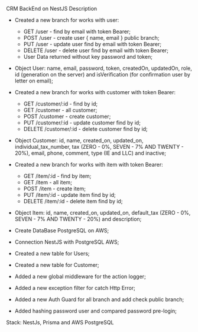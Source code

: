 CRM BackEnd on NestJS Description

- Created a new branch for works with user:
  - GET /user - find by email with token Bearer;
  - POST /user - create user { name, email } public branch;
  - PUT /user - update user find by email with token Bearer;
  - DELETE /user - delete user find by email with token Bearer;
  - User Data returned without key password and token;
- Object User: name, email, password, token, createdOn, updatedOn, role, id (generation on the server) and isVerification (for confirmation user by letter on email);

- Created a new branch for works with customer with token Bearer:
  - GET /customer/:id - find by id;
  - GET /customer - all customer;
  - POST /customer - create customer;
  - PUT /customer/:id - update customer find by id;
  - DELETE /customer/:id - delete customer find by id;
- Object Customer: id, name, created_on, updated_on, individual_tax_number, tax (ZERO - 0%, SEVEN - 7% AND TWENTY - 20%), email, phone, comment, type (IE and LLC) and inactive;

- Created a new branch for works with item with token Bearer:
  - GET /item/:id - find by item;
  - GET /item - all item;
  - POST /item - create item;
  - PUT /item/:id - update item find by id;
  - DELETE /item/:id - delete item find by id;
- Object Item: id, name, created_on, updated_on, default_tax (ZERO - 0%, SEVEN - 7% AND TWENTY - 20%) and description;

- Create DataBase PostgreSQL on AWS;
- Connection NestJS with PostgreSQL AWS;
- Created a new table for Users;
- Created a new table for Customer;

- Added a new global middleware for the action logger;
- Added a new exception filter for catch Http Error;
- Added a new Auth Guard for all branch and add check public branch;
- Added hashing password user and compared password pre-login;

Stack: NestJs, Prisma and AWS PostgreSQL